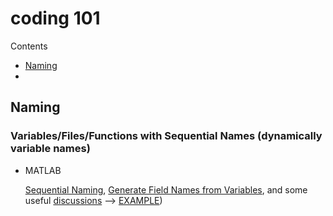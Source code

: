 # coding 101

Contents

- [Naming](#naming)
- [](#)

## Naming
### Variables/Files/Functions with Sequential Names (dynamically variable names)

- MATLAB 

    [Sequential Naming](https://www.mathworks.com/help/matlab/matlab_prog/string-evaluation.html),
    [Generate Field Names from Variables](https://www.mathworks.com/help/matlab/matlab_prog/generate-field-names-from-variables.html),
    and some useful [discussions](https://www.mathworks.com/matlabcentral/answers/304528-tutorial-why-variables-should-not-be-named-dynamically-eval)
    --> [EXAMPLE](https://github.com/m-bahrami/coding-201/tree/main/MATLAB#sequential-naming))

